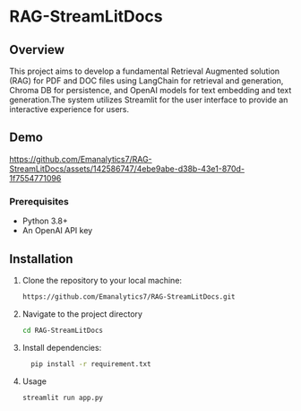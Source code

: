 # RAG-StreamLitDocs

## Overview
This project aims to develop a fundamental Retrieval Augmented solution (RAG) for PDF and DOC files using LangChain for retrieval and generation, Chroma DB for persistence, and OpenAI models for text embedding and text generation.The system utilizes Streamlit for the user interface to provide an interactive experience for users.

## Demo
https://github.com/Emanalytics7/RAG-StreamLitDocs/assets/142586747/4ebe9abe-d38b-43e1-870d-1f7554771096

### Prerequisites
- Python 3.8+
- An OpenAI API key

## Installation

1. Clone the repository to your local machine:
   ```bash
   https://github.com/Emanalytics7/RAG-StreamLitDocs.git
2. Navigate to the project directory
   ```bash
   cd RAG-StreamLitDocs

3. Install dependencies:
   ```bash
     pip install -r requirement.txt
   
4. Usage
   ```bash
   streamlit run app.py
